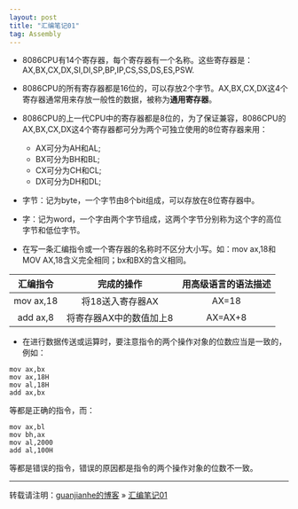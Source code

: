 ```yaml
---
layout: post
title: "汇编笔记01"
tag: Assembly
---
```

- 8086CPU有14个寄存器，每个寄存器有一个名称。这些寄存器是：AX,BX,CX,DX,SI,DI,SP,BP,IP,CS,SS,DS,ES,PSW.
- 8086CPU的所有寄存器都是16位的，可以存放2个字节。AX,BX,CX,DX这4个寄存器通常用来存放一般性的数据，被称为**通用寄存器**。
- 8086CPU的上一代CPU中的寄存器都是8位的，为了保证兼容，8086CPU的AX,BX,CX,DX这4个寄存器都可分为两个可独立使用的8位寄存器来用：
  - AX可分为AH和AL;
  - BX可分为BH和BL;
  - CX可分为CH和CL;
  - DX可分为DH和DL;

- 字节：记为byte，一个字节由8个bit组成，可以存放在8位寄存器中。
- 字：记为word，一个字由两个字节组成，这两个字节分别称为这个字的高位字节和低位字节。
- 在写一条汇编指令或一个寄存器的名称时不区分大小写。如：mov ax,18和MOV AX,18含义完全相同；bx和BX的含义相同。

| 汇编指令       | 完成的操作          | 用高级语言的语法描述  |
| :-------------: |:-------------:| :-----:|
| mov ax,18      | 将18送入寄存器AX | AX=18 |
| add ax,8 | 将寄存器AX中的数值加上8      |    AX=AX+8 |

- 在进行数据传送或运算时，要注意指令的两个操作对象的位数应当是一致的，例如：

```assembly
mov ax,bx
mov ax,18H
mov al,18H
add ax,bx
```

等都是正确的指令，而：

```assembly
mov ax,bl
mov bh,ax
mov al,2000
add al,100H
```

等都是错误的指令，错误的原因都是指令的两个操作对象的位数不一致。

---

转载请注明：[guanjianhe的博客](https://guanjianhe.github.io/) » [汇编笔记01](https://guanjianhe.github.io/2020/02/assembly01/)

